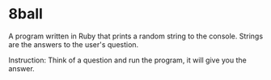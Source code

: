 # 8ball
A program written in Ruby that prints a random string to the console. Strings are the answers to the user's question.

Instruction:
Think of a question and run the program, it will give you the answer.
